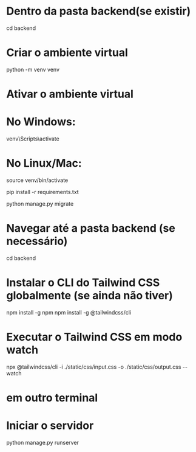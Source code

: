 # Dentro da pasta backend(se existir)
cd backend

# Criar o ambiente virtual
python -m venv venv

# Ativar o ambiente virtual
# No Windows:
venv\Scripts\activate
# No Linux/Mac:
source venv/bin/activate

pip install -r requirements.txt

python manage.py migrate

# Navegar até a pasta backend (se necessário)
cd backend

# Instalar o CLI do Tailwind CSS globalmente (se ainda não tiver)
npm install -g npm
npm install -g @tailwindcss/cli

# Executar o Tailwind CSS em modo watch
npx @tailwindcss/cli -i ./static/css/input.css -o ./static/css/output.css --watch

# em outro terminal
# Iniciar o servidor
python manage.py runserver